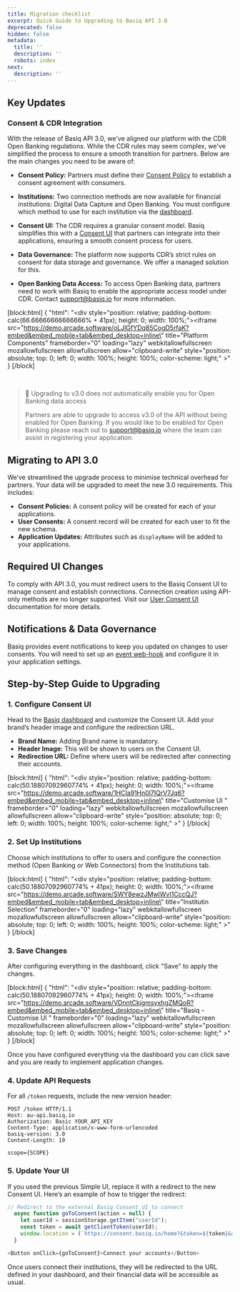 ```yaml
---
title: Migration checklist
excerpt: Quick Guide to Upgrading to Basiq API 3.0
deprecated: false
hidden: false
metadata:
  title: ''
  description: ''
  robots: index
next:
  description: ''
---
```

## Key Updates

### Consent & CDR Integration

With the release of Basiq API 3.0, we've aligned our platform with the CDR Open Banking regulations. While the CDR rules may seem complex, we've simplified the process to ensure a smooth transition for partners. Below are the main changes you need to be aware of:

- **Consent Policy:** Partners must define their [Consent Policy](https://api.basiq.io/docs/consent-ui) to establish a consent agreement with consumers.

- **Institutions:** Two connection methods are now available for financial institutions: Digital Data Capture and Open Banking. You must configure which method to use for each institution via the [dashboard](https://api.basiq.io/docs/dash-configuration#2-configuring-your-available-institutions).

- **Consent UI:** The CDR requires a granular consent model. Basiq simplifies this with a [Consent UI](https://api.basiq.io/docs/consent-ui) that partners can integrate into their applications, ensuring a smooth consent process for users.

- **Data Governance:** The platform now supports CDR’s strict rules on consent for data storage and governance. We offer a managed solution for this.

- **Open Banking Data Access:** To access Open Banking data, partners need to work with Basiq to enable the appropriate access model under CDR. Contact [support@basiq.io](mailto:support@basiq.io) for more information.

[block:html]
{
  "html": "<!--ARCADE EMBED START--><div style=\"position: relative; padding-bottom: calc(66.66666666666666% + 41px); height: 0; width: 100%;\"><iframe src=\"https://demo.arcade.software/oLJlGfYDq85CogD5rfaK?embed&embed_mobile=tab&embed_desktop=inline\" title=\"Platform Components\" frameborder=\"0\" loading=\"lazy\" webkitallowfullscreen mozallowfullscreen allowfullscreen allow=\"clipboard-write\" style=\"position: absolute; top: 0; left: 0; width: 100%; height: 100%; color-scheme: light;\" ></iframe></div><!--ARCADE EMBED END-->"
}
[/block]


<br />

> 📘 Upgrading to v3.0 does not automatically enable you for Open Banking data access
> 
> Partners are able to upgrade to access v3.0 of the API without being enabled for Open Banking. If you would like to be enabled for Open Banking please reach out to [support@basiq.io](mailto:support@basiq.io) where the team can assist in registering your application.

## Migrating to API 3.0

We’ve streamlined the upgrade process to minimise technical overhead for partners. Your data will be upgraded to meet the new 3.0 requirements. This includes:

- **Consent Policies:** A consent policy will be created for each of your applications.
- **User Consents:** A consent record will be created for each user to fit the new schema.
- **Application Updates:** Attributes such as `displayName` will be added to your applications.

## Required UI Changes

To comply with API 3.0, you must redirect users to the Basiq Consent UI to manage consent and establish connections. Connection creation using API-only methods are no longer supported. Visit our [User Consent UI](https://api.basiq.io/docs/consent-ui) documentation for more details.

## Notifications & Data Governance

Basiq provides event notifications to keep you updated on changes to user consents. You will need to set up an [event web-hook](https://api.basiq.io/docs/webhooks) and configure it in your application settings.

## Step-by-Step Guide to Upgrading

### 1. Configure Consent UI

Head to the [Basiq dashboard](dashboard.basiq.io) and customize the Consent UI. Add your brand’s header image and configure the redirection URL.

- **Brand Name:** Adding Brand name is mandatory. 
- **Header Image:** This will be shown to users on the Consent UI.
- **Redirection URL:** Define where users will be redirected after connecting their accounts.

[block:html]
{
  "html": "<!--ARCADE EMBED START--><div style=\"position: relative; padding-bottom: calc(50.18807092960774% + 41px); height: 0; width: 100%;\"><iframe src=\"https://demo.arcade.software/1HCla91Hn0l7IQrV7Jq6?embed&embed_mobile=tab&embed_desktop=inline\" title=\"Customise UI \" frameborder=\"0\" loading=\"lazy\" webkitallowfullscreen mozallowfullscreen allowfullscreen allow=\"clipboard-write\" style=\"position: absolute; top: 0; left: 0; width: 100%; height: 100%; color-scheme: light;\" ></iframe></div><!--ARCADE EMBED END-->"
}
[/block]


### 2. Set Up Institutions

Choose which institutions to offer to users and configure the connection method (Open Banking or Web Connectors) from the Institutions tab.

[block:html]
{
  "html": "<!--ARCADE EMBED START--><div style=\"position: relative; padding-bottom: calc(50.18807092960774% + 41px); height: 0; width: 100%;\"><iframe src=\"https://demo.arcade.software/SWY8ewzJMwlWvI1CccQJ?embed&embed_mobile=tab&embed_desktop=inline\" title=\"Institutin Selection\" frameborder=\"0\" loading=\"lazy\" webkitallowfullscreen mozallowfullscreen allowfullscreen allow=\"clipboard-write\" style=\"position: absolute; top: 0; left: 0; width: 100%; height: 100%; color-scheme: light;\" ></iframe></div><!--ARCADE EMBED END-->"
}
[/block]


### 3. Save Changes

After configuring everything in the dashboard, click "Save" to apply the changes.

[block:html]
{
  "html": "<!--ARCADE EMBED START--><div style=\"position: relative; padding-bottom: calc(50.18807092960774% + 41px); height: 0; width: 100%;\"><iframe src=\"https://demo.arcade.software/VDnntCkjgmsyxhgZMQoR?embed&embed_mobile=tab&embed_desktop=inline\" title=\"Basiq - Customise UI \" frameborder=\"0\" loading=\"lazy\" webkitallowfullscreen mozallowfullscreen allowfullscreen allow=\"clipboard-write\" style=\"position: absolute; top: 0; left: 0; width: 100%; height: 100%; color-scheme: light;\" ></iframe></div><!--ARCADE EMBED END-->"
}
[/block]


Once you have configured everything via the dashboard you can click save and you are ready to implement application changes.

### 4. Update API Requests

For all `/token` requests, include the new version header:

```http
POST /token HTTP/1.1
Host: au-api.basiq.io
Authorization: Basic YOUR_API_KEY
Content-Type: application/x-www-form-urlencoded
basiq-version: 3.0
Content-Length: 19

scope={SCOPE}
```

### 5. Update Your UI

If you used the previous Simple UI, replace it with a redirect to the new Consent UI. Here’s an example of how to trigger the redirect:

```javascript
// Redirect to the external Basiq Consent UI to connect
  async function goToConsent(action = null) {
    let userId = sessionStorage.getItem("userId");
    const token = await getClientToken(userId);
    window.location = (`https://consent.basiq.io/home?&token=${token}&action=${action}`);
  }

<Button onClick={goToConsent}>Connect your accounts</Button>
```

Once users connect their institutions, they will be redirected to the URL defined in your dashboard, and their financial data will be accessible as usual.